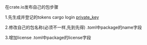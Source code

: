 在crate.io发布自己的包步骤

1.先生成并登记的tokens
cargo login [private_key](https://crates.io/settings/tokens)

2.修改自己的包名称(必须不一样,先到先得)
.toml中package的name字段

3.增加license 
.toml中package的license字段